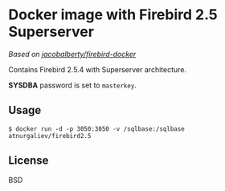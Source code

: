 Docker image with Firebird 2.5 Superserver
==========================================

_Based on [jacobalberty/firebird-docker](https://github.com/jacobalberty/firebird-docker)_

Contains Firebird 2.5.4 with Superserver architecture.

**SYSDBA** password is set to `masterkey`.

Usage
-----

    $ docker run -d -p 3050:3050 -v /sqlbase:/sqlbase atnurgaliev/firebird2.5

License
-------

BSD
